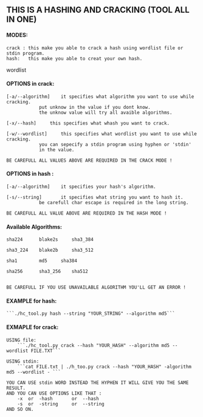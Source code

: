 ## THIS IS A HASHING AND CRACKING (TOOL ALL IN ONE)



#### MODES:
	crack :	this make you able to crack a hash using wordlist file or stdin program.
	hash:	this make you able to creat your own hash.

wordlist

#### OPTIONS in crack:
	[-a/--algorithm]	it specifies what algorithm you want to use while cracking.
				put unknow in the value if you dont know.
				the unknow value will try all avaible algorithms.

	[-x/--hash]		this specifies what whash you want to crack.

	[-w/--wordlist]		this specifies what wordlist you want to use while cracking.
				you can sepecify a stdin program using hyphen or 'stdin'
				in the value.

	BE CAREFULL ALL VALUES ABOVE ARE REQUIRED IN THE CRACK MODE !



#### OPTIONS in hash :
	[-a/--algorithm]	it specifies your hash's algorithm.

	[-s/--string]		it specifies what string you want to hash it.
				be carefull char escape is required in the long string.

	BE CAREFULL ALL VALUE ABOVE ARE REQUIRED IN THE HASH MODE !



#### Available Algorithms:

	sha224		blake2s		sha3_384

	sha3_224	blake2b		sha3_512

	sha1		md5		sha384

	sha256		sha3_256	sha512


	BE CAREFULL IF YOU USE UNAVAILABLE ALGORITHM YOU'LL GET AN ERROR !



#### EXAMPLE for hash:
	```./hc_tool.py hash --string "YOUR_STRING" --algorithm md5```

#### EXMAPLE for crack:
	USING file:
		```./hc_tool.py crack --hash "YOUR_HASH" --algorithm md5 --wordlist FILE.TXT```

	USING stdin:
		```cat FILE.txt | ./h_too.py crack --hash "YOUR_HASH" -algorithm md5 --wordlist - ```

	YOU CAN USE stdin WORD INSTEAD THE HYPHEN IT WILL GIVE YOU THE SAME RESULT.
	AND YOU CAN USE OPTIONS LIKE THAT :
		-x	or	-hash		or	--hash
		-s	or	-string		or	--string
	AND SO ON.
